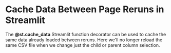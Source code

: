 # Cache Data Between Page Reruns in Streamlit

The **@st.cache_data** Streamlit function decorator can be used to cache the same data already loaded between reruns. Here we'll no longer reload the same CSV file when we change just the child or parent column selection.
